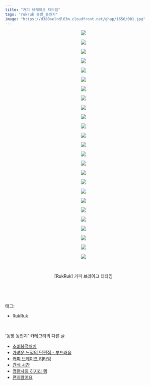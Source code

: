 ```yaml
---
title: "커피 브레이크 티타임"
tags: "rukruk 동방_동인지"
image: "https://d380selndl63m.cloudfront.net/ghap/1656/001.jpg"
---
```

<div class="article">
<p style="text-align: center; clear: none; float: none;"><img src="{{ site.imgserver5 }}/ghap/1656/001.jpg"/></p>
<p style="text-align: center; clear: none; float: none;"><img src="{{ site.imgserver5 }}/ghap/1656/002.jpg"/></p>
<p style="text-align: center; clear: none; float: none;"><img src="{{ site.imgserver5 }}/ghap/1656/003.jpg"/></p>
<p style="text-align: center; clear: none; float: none;"><img src="{{ site.imgserver5 }}/ghap/1656/004.jpg"/></p>
<p style="text-align: center; clear: none; float: none;"><img src="{{ site.imgserver5 }}/ghap/1656/005.jpg"/></p>
<p style="text-align: center; clear: none; float: none;"><img src="{{ site.imgserver5 }}/ghap/1656/006.jpg"/></p>
<p style="text-align: center; clear: none; float: none;"><img src="{{ site.imgserver5 }}/ghap/1656/007.jpg"/></p>
<p style="text-align: center; clear: none; float: none;"><img src="{{ site.imgserver5 }}/ghap/1656/008.jpg"/></p>
<p style="text-align: center; clear: none; float: none;"><img src="{{ site.imgserver5 }}/ghap/1656/009.jpg"/></p>
<p style="text-align: center; clear: none; float: none;"><img src="{{ site.imgserver5 }}/ghap/1656/010.jpg"/></p>
<p style="text-align: center; clear: none; float: none;"><img src="{{ site.imgserver5 }}/ghap/1656/011.jpg"/></p>
<p style="text-align: center; clear: none; float: none;"><img src="{{ site.imgserver5 }}/ghap/1656/012.jpg"/></p>
<p style="text-align: center; clear: none; float: none;"><img src="{{ site.imgserver5 }}/ghap/1656/013.jpg"/></p>
<p style="text-align: center; clear: none; float: none;"><img src="{{ site.imgserver5 }}/ghap/1656/014.jpg"/></p>
<p style="text-align: center; clear: none; float: none;"><img src="{{ site.imgserver5 }}/ghap/1656/015.jpg"/></p>
<p style="text-align: center; clear: none; float: none;"><img src="{{ site.imgserver5 }}/ghap/1656/016.jpg"/></p>
<p style="text-align: center; clear: none; float: none;"><img src="{{ site.imgserver5 }}/ghap/1656/017.jpg"/></p>
<p style="text-align: center; clear: none; float: none;"><img src="{{ site.imgserver5 }}/ghap/1656/018.jpg"/></p>
<p style="text-align: center; clear: none; float: none;"><img src="{{ site.imgserver5 }}/ghap/1656/019.jpg"/></p>
<p style="text-align: center; clear: none; float: none;"><img src="{{ site.imgserver5 }}/ghap/1656/020.jpg"/></p>
<p style="text-align: center; clear: none; float: none;"><img src="{{ site.imgserver5 }}/ghap/1656/021.jpg"/></p>
<p style="text-align: center; clear: none; float: none;"><img src="{{ site.imgserver5 }}/ghap/1656/022.jpg"/></p>
<p style="text-align: center; clear: none; float: none;"><img src="{{ site.imgserver5 }}/ghap/1656/023.jpg"/></p>
<p style="text-align: center; clear: none; float: none;"><img src="{{ site.imgserver5 }}/ghap/1656/024.jpg"/></p>
<p style="text-align: center; clear: none; float: none;"><img src="{{ site.imgserver5 }}/ghap/1656/025.jpg"/></p>
<p style="text-align: center; clear: none; float: none;"><br/></p>
<p style="text-align: center; clear: none; float: none;">[RukRuk] 커피 브레이크 티타임</p>
<p><br/></p>
</div><br/>
<div class="tagTrail">
<p>태그: </p>
<ul>
<li>RukRuk</li>
</ul>
</div><br/>
<div class="another">
<p>'동방 동인지' 카테고리의 다른 글</p>
<ul>
<li><a href="/ghap_1658">초비봉적처치</a></li>
<li><a href="/ghap_1657">가벼운 느낌의 단편집 - 부드러움</a></li>
<li><a href="/ghap_1656">커피 브레이크 티타임</a></li>
<li><a href="/ghap_1653">간식 시간</a></li>
<li><a href="/ghap_1652">명련사의 히지리 햄</a></li>
<li><a href="/ghap_1651">편지왔어요</a></li>
</ul>
</div><br/>
<div class="cb_module cb_fluid">
<div class="cb_wrt cb_profile">
</div><!-- commentList close -->
</div><br/>

